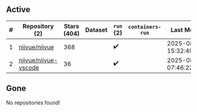 ## Active
| # | Repository (2) | Stars (404) | Dataset | `run` (2) | `containers-run` | Last Modified |
| --- | --- | --- | --- | --- | --- | --- |
| 1 | [niivue/niivue](https://github.com/niivue/niivue) | 368 |  | :heavy_check_mark: |  | 2025-08-21 15:32:49+00:00 |
| 2 | [niivue/niivue-vscode](https://github.com/niivue/niivue-vscode) | 36 |  | :heavy_check_mark: |  | 2025-08-14 07:46:22+00:00 |

## Gone
No repositories found!

